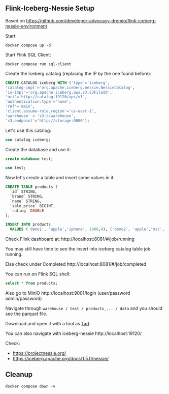## Flink-Iceberg-Nessie Setup

Based on https://github.com/developer-advocacy-dremio/flink-iceberg-nessie-environment

Start:

```shell
docker compose up -d
```

Start Flink SQL Client:

```shell
docker compose run sql-client
```

Create the Iceberg catalog (replacing the IP by the one found before):

```sql
CREATE CATALOG iceberg WITH ('type'='iceberg',
'catalog-impl'='org.apache.iceberg.nessie.NessieCatalog',
'io-impl'='org.apache.iceberg.aws.s3.S3FileIO',
'uri'='http://catalog:19120/api/v1',
'authentication.type'='none',
'ref'='main',
'client.assume-role.region'='us-east-1',
'warehouse' = 's3://warehouse',
's3.endpoint'='http://storage:9000');
```

Let's use this catalog:

```sql
use catalog iceberg;
```

Create the database and use it:

```sql
create database test;
```

```sql
use test;
```

Now let's create a table and insert some values in it:

```sql
CREATE TABLE products (
  `id` STRING,
  `brand` STRING,
  `name` STRING,
  `sale_price` BIGINT,
  `rating` DOUBLE
);
```

```sql
INSERT INTO products
  VALUES ('demo1', 'apple','iphone', 1000,4), ('demo2', 'apple','mac', 2000,5);
```

Check Flink dashboard at: http://localhost:8081/#/job/running

You may still have time to see the insert into iceberg catalog table job running.

Else check under Completed http://localhost:8081/#/job/completed

You can run on Flink SQL shell:

```sql
select * from products;
```

Also go to MinIO http://localhost:9001/login (user/password admin/password) 

Navigate through `warehouse / test / products_... / data` and you should see the parquet file. 

Download and open it with a tool as [Tad](https://www.tadviewer.com/).

You can also navigate with iceberg-nessie http://localhost:19120/ 

Check:
- https://projectnessie.org/
- https://iceberg.apache.org/docs/1.5.0/nessie/

## Cleanup

```shell
docker compose down -v
```